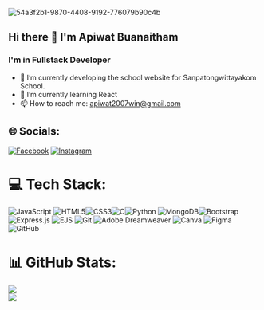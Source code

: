  ![54a3f2b1-9870-4408-9192-776079b90c4b](https://github.com/user-attachments/assets/d8bf1cd8-7ec0-4525-9c87-32820bcf9e09)
 ## Hi there 👋 I'm Apiwat Buanaitham 

<!--
**winnerzoxiz/winnerzoxiz** is a ✨ _special_ ✨ repository because its `README.md` (this file) appears on your GitHub profile.

Here are some ideas to get you started:
-->
### I'm in Fullstack Developer

- 🔭 I’m currently developing the school website for Sanpatongwittayakom School. 
- 🌱 I’m currently learning React
- 📫 How to reach me: apiwat2007win@gmail.com
  
 


## 🌐 Socials:
[![Facebook](https://img.shields.io/badge/Facebook-%231877F2.svg?logo=Facebook&logoColor=white)](https://facebook.com/apiwat.buanaitum) [![Instagram](https://img.shields.io/badge/Instagram-%23E4405F.svg?logo=Instagram&logoColor=white)](https://instagram.com/apiwat_zoxiz) 

# 💻 Tech Stack:
![JavaScript](https://img.shields.io/badge/javascript-%23323330.svg?style=for-the-badge&logo=javascript&logoColor=%23F7DF1E) ![HTML5](https://img.shields.io/badge/html5-%23E34F26.svg?style=for-the-badge&logo=html5&logoColor=white)![CSS3](https://img.shields.io/badge/css3-%231572B6.svg?style=for-the-badge&logo=css3&logoColor=white)![C](https://img.shields.io/badge/c-%2300599C.svg?style=for-the-badge&logo=c&logoColor=white)![Python](https://img.shields.io/badge/python-3670A0?style=for-the-badge&logo=python&logoColor=ffdd54) ![MongoDB](https://img.shields.io/badge/MongoDB-%234ea94b.svg?style=for-the-badge&logo=mongodb&logoColor=white)![Bootstrap](https://img.shields.io/badge/bootstrap-%238511FA.svg?style=for-the-badge&logo=bootstrap&logoColor=white) ![Express.js](https://img.shields.io/badge/express.js-%23404d59.svg?style=for-the-badge&logo=express&logoColor=%2361DAFB) ![EJS](https://img.shields.io/badge/ejs-%23B4CA65.svg?style=for-the-badge&logo=ejs&logoColor=black) ![Git](https://img.shields.io/badge/git-%23F05033.svg?style=for-the-badge&logo=git&logoColor=white) 
 ![Adobe Dreamweaver](https://img.shields.io/badge/Adobe%20Dreamweaver-FF61F6.svg?style=for-the-badge&logo=Adobe%20Dreamweaver&logoColor=white) ![Canva](https://img.shields.io/badge/Canva-%2300C4CC.svg?style=for-the-badge&logo=Canva&logoColor=white) ![Figma](https://img.shields.io/badge/figma-%23F24E1E.svg?style=for-the-badge&logo=figma&logoColor=white) ![GitHub](https://img.shields.io/badge/github-%23121011.svg?style=for-the-badge&logo=github&logoColor=white) 
# 📊 GitHub Stats:
![](https://github-readme-stats.vercel.app/api?username=winnerzoxiz&theme=blue_navy&hide_border=true&include_all_commits=false&count_private=true)<br/>
![](https://nirzak-streak-stats.vercel.app/?user=winnerzoxiz&theme=blue_navy&hide_border=true)<br/>

<!-- Proudly created with GPRM ( https://gprm.itsvg.in ) -->
